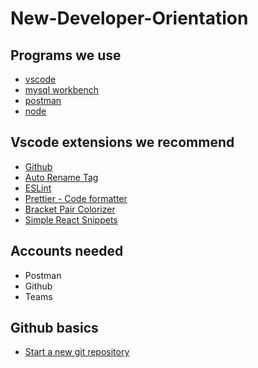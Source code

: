 # New-Developer-Orientation


## Programs we use

- [vscode](https://code.visualstudio.com/)
- [mysql workbench](https://dev.mysql.com/downloads/workbench/)
- [postman](https://www.postman.com/)
- [node](https://nodejs.org/en/)

## Vscode extensions we recommend
- [Github](https://marketplace.visualstudio.com/items?itemName=KnisterPeter.vscode-github)
- [Auto Rename Tag](https://marketplace.visualstudio.com/items?itemName=formulahendry.auto-rename-tag)
- [ESLint](https://marketplace.visualstudio.com/items?itemName=dbaeumer.vscode-eslint)
- [Prettier - Code formatter](https://marketplace.visualstudio.com/items?itemName=esbenp.prettier-vscode)
- [Bracket Pair Colorizer](https://marketplace.visualstudio.com/items?itemName=CoenraadS.bracket-pair-colorizer)
- [Simple React Snippets](https://marketplace.visualstudio.com/items?itemName=burkeholland.simple-react-snippets)

## Accounts needed
- Postman
- Github
- Teams

## Github basics
- [Start a new git repository](https://kbroman.org/github_tutorial/pages/init.html)
